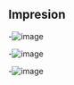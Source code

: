 ## Impresion

-![image](https://github.com/user-attachments/assets/a828c333-ccc4-4350-a9de-9c2e2caec525)

-![image](https://github.com/user-attachments/assets/61f13022-f1bd-41e3-98e6-4f60a75409fd)

-![image](https://github.com/user-attachments/assets/65f4d9f5-e518-4951-a0ed-79a773c30b1a)


